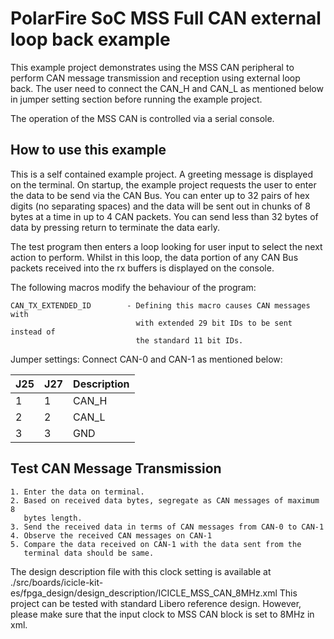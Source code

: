 # PolarFire SoC MSS Full CAN external loop back example

This example project demonstrates using the MSS CAN peripheral to perform CAN
message transmission and reception using external loop back. The user need to 
connect the CAN_H and CAN_L as mentioned below in jumper setting section before 
running the example project.  

The operation of the MSS CAN is controlled via a serial console.

## How to use this example

This is a self contained example project. A greeting message is displayed
on the terminal. On startup, the example project requests the user to 
enter the data to be send via the CAN Bus. You can enter up to 32 pairs of hex 
digits (no separating spaces) and the data will be sent out in chunks of 8 
bytes at a time in up to 4 CAN packets. You can send less than 32 bytes of 
data by pressing return to terminate the data early.
    
The test program then enters a loop looking for user input to select the next
action to perform. Whilst in this loop, the data portion of any CAN Bus packets
received into the rx buffers is displayed on the console.

The following macros modify the behaviour of the program:

    CAN_TX_EXTENDED_ID        - Defining this macro causes CAN messages with
                                with extended 29 bit IDs to be sent instead of
                                the standard 11 bit IDs.

Jumper settings:
Connect CAN-0 and CAN-1 as mentioned below:
  
  |   J25   |   J27   | Description  |
  |---------|---------|--------------|
  |   1     |   1     |  CAN_H       |
  |   2     |   2     |  CAN_L       |
  |   3     |   3     |  GND         |
      
## Test CAN Message Transmission
    1. Enter the data on terminal.
    2. Based on received data bytes, segregate as CAN messages of maximum 8 
       bytes length.
    3. Send the received data in terms of CAN messages from CAN-0 to CAN-1
    4. Observe the received CAN messages on CAN-1
    5. Compare the data received on CAN-1 with the data sent from the 
       terminal data should be same.
       
The design description file with this clock setting is available at ./src/boards/icicle-kit-es/fpga_design/design_description/ICICLE_MSS_CAN_8MHz.xml
This project can be tested with standard Libero reference design. However, please make sure that the input clock to MSS CAN block is set to 8MHz in xml.
